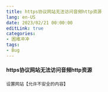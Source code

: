 ```yaml
---
title: https协议网站无法访问音频http资源
lang: en-US
date: 2023/02/21 00:00:00
editLink: true
categories: 
- 困难冲冲
tags: 
- Bug
---
```



#### https协议网站无法访问音频http资源

`设置网站【允许不安全的内容】`
